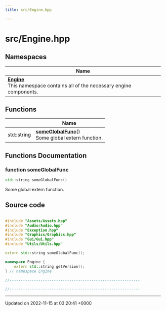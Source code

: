 ```yaml
---
title: src/Engine.hpp

---
```


# src/Engine.hpp



## Namespaces

| Name           |
| -------------- |
| **[Engine](/namespaces/namespaceEngine.md)** <br>This namespace contains all of the necessary engine components.  |

## Functions

|                | Name           |
| -------------- | -------------- |
| std::string | **[someGlobalFunc](/files/Engine_8hpp.md#function-someglobalfunc)**()<br>Some global extern function.  |


## Functions Documentation

### function someGlobalFunc

```cpp
std::string someGlobalFunc()
```

Some global extern function. 



## Source code

```cpp

#include "Assets/Assets.hpp"
#include "Audio/Audio.hpp"
#include "Exception.hpp"
#include "Graphics/Graphics.hpp"
#include "Gui/Gui.hpp"
#include "Utils/Utils.hpp"

extern std::string someGlobalFunc();

namespace Engine {
    extern std::string getVersion();
} // namespace Engine

//-----------------------------------------------------------

//-----------------------------------------------------------
```


-------------------------------

Updated on 2022-11-15 at 03:20:41 +0000
